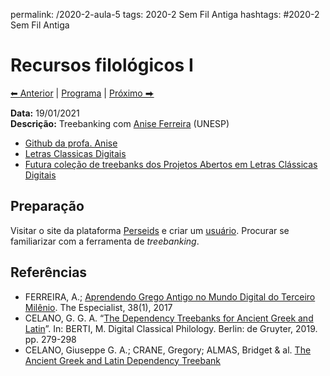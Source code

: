 permalink: /2020-2-aula-5
tags: 2020-2 Sem Fil Antiga
hashtags: #2020-2 Sem Fil Antiga

# Recursos filológicos I

[⬅ Anterior](2020-2-aulas-3-e-4) | [Programa](/2020-2-sem) | [Próximo ⮕](2020-2-aula-6)    

**Data:** 19/01/2021  
**Descrição:** Treebanking com [Anise Ferreira](https://bv.fapesp.br/pt/pesquisador/178426/anise-de-abreu-goncalves-dorange-ferreira/) (UNESP)

- [Github da profa. Anise](https://github.com/aniseferreira)
- [Letras Classicas Digitais](https://github.com/aniseferreira/LetrasClassicasDigitais)
- [Futura coleção de treebanks dos Projetos Abertos em Letras Clássicas Digitais](https://aniseferreira.github.io/treebank-template/)

## Preparação


Visitar o site da plataforma [Perseids](https://www.perseids.org) e criar um [usuário](https://sosol.perseids.org/sosol/signin). Procurar se familiarizar com a ferramenta de *treebanking*.




## Referências

- FERREIRA, A.; [Aprendendo Grego Antigo no Mundo Digital do Terceiro Milênio](https://doi.org/10.23925/2318-7115.2017v38i1a9). The Especialist, 38(1), 2017
- CELANO, G. G. A. “[The Dependency Treebanks for Ancient Greek and Latin](https://www.degruyter.com/view/book/9783110599572/10.1515/9783110599572-016.xml)”. In: BERTI, M. Digital Classical Philology. Berlin: de Gruyter, 2019. pp. 279-298
- CELANO, Giuseppe G. A.; CRANE, Gregory; ALMAS, Bridget & al. [The Ancient Greek and Latin Dependency Treebank](https://perseusdl.github.io/treebank_data/)
